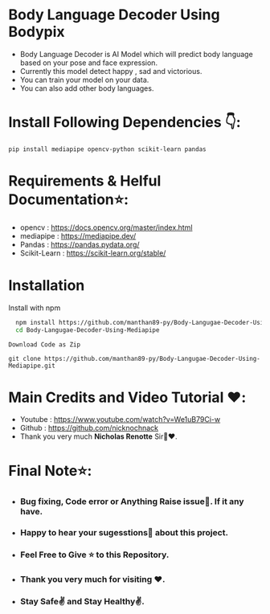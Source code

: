 
# Body Language Decoder Using Bodypix

* Body Language Decoder is AI Model which will predict body language based on your pose and face expression.
* Currently this model detect happy , sad and victorious.
* You can train your model on your data.
* You can also add other body languages.


# Install Following Dependencies 👇:
```
pip install mediapipe opencv-python scikit-learn pandas
```

# Requirements & Helful Documentation⭐:
* opencv : https://docs.opencv.org/master/index.html
* mediapipe : https://mediapipe.dev/
* Pandas : https://pandas.pydata.org/
* Scikit-Learn : https://scikit-learn.org/stable/

# Installation 

Install with npm

```bash 
  npm install https://github.com/manthan89-py/Body-Langugae-Decoder-Using-Mediapipe
  cd Body-Langugae-Decoder-Using-Mediapipe
```
```
Download Code as Zip
```
```
git clone https://github.com/manthan89-py/Body-Langugae-Decoder-Using-Mediapipe.git
```

# Main Credits and Video Tutorial ❤️:
* Youtube : https://www.youtube.com/watch?v=We1uB79Ci-w
* Github : https://github.com/nicknochnack
* Thank you very much **Nicholas Renotte** Sir🤝❤️.


# Final Note⭐:
* <h3> Bug fixing, Code error or Anything Raise issue🤚. If it any have.</h3>
* <h3> Happy to hear your sugesstions🤝 about this project.</h3>
* <h3> Feel Free to Give ⭐ to this Repository.</h3>
* <h3> Thank you very much for visiting ❤️.</h3>
* <h3> Stay Safe✌️ and Stay Healthy✌️.</h3>
